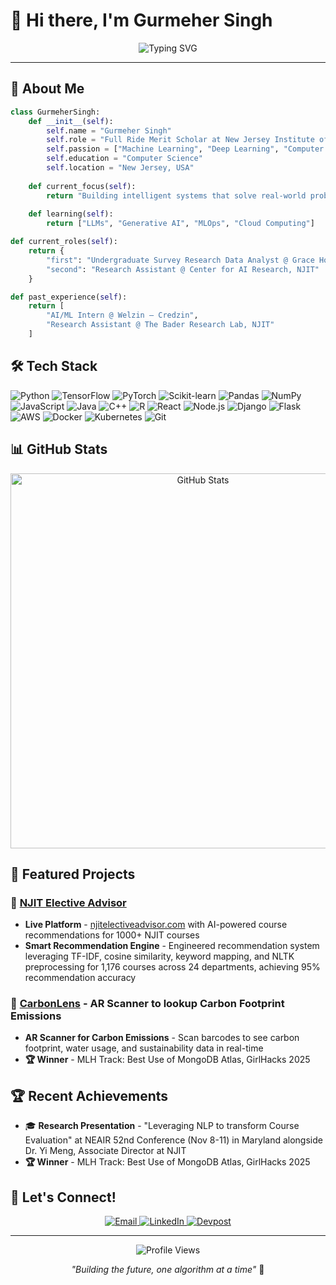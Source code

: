 # 👋 Hi there, I'm Gurmeher Singh

<div align="center">
  <img src="https://readme-typing-svg.herokuapp.com?font=Fira+Code&pause=1000&color=00D4AA&center=true&vCenter=true&width=435&lines=AI+%26+ML+Enthusiast;Full+Stack+Developer;Data+Science+Explorer" alt="Typing SVG" />
</div>

---

## 🚀 About Me

```python
class GurmeherSingh:
    def __init__(self):
        self.name = "Gurmeher Singh"
        self.role = "Full Ride Merit Scholar at New Jersey Institute of Technology"
        self.passion = ["Machine Learning", "Deep Learning", "Computer Vision", "NLP"]
        self.education = "Computer Science"
        self.location = "New Jersey, USA"
        
    def current_focus(self):
        return "Building intelligent systems that solve real-world problems"
    
    def learning(self):
        return ["LLMs", "Generative AI", "MLOps", "Cloud Computing"]
```

```python
def current_roles(self):
    return {
        "first": "Undergraduate Survey Research Data Analyst @ Grace Hopper AI Research Institute, NJIT",
        "second": "Research Assistant @ Center for AI Research, NJIT"
    }

def past_experience(self):
    return [
        "AI/ML Intern @ Welzin — Credzin",
        "Research Assistant @ The Bader Research Lab, NJIT"
    ]
```

## 🛠️ Tech Stack

![Python](https://img.shields.io/badge/Python-3776AB?style=for-the-badge&logo=python&logoColor=white) ![TensorFlow](https://img.shields.io/badge/TensorFlow-FF6F00?style=for-the-badge&logo=tensorflow&logoColor=white) ![PyTorch](https://img.shields.io/badge/PyTorch-EE4C2C?style=for-the-badge&logo=pytorch&logoColor=white) ![Scikit-learn](https://img.shields.io/badge/scikit--learn-F7931E?style=for-the-badge&logo=scikit-learn&logoColor=white) ![Pandas](https://img.shields.io/badge/Pandas-150458?style=for-the-badge&logo=pandas&logoColor=white) ![NumPy](https://img.shields.io/badge/NumPy-013243?style=for-the-badge&logo=numpy&logoColor=white) ![JavaScript](https://img.shields.io/badge/JavaScript-F7DF1E?style=for-the-badge&logo=javascript&logoColor=black) ![Java](https://img.shields.io/badge/Java-ED8B00?style=for-the-badge&logo=java&logoColor=white) ![C++](https://img.shields.io/badge/C++-00599C?style=for-the-badge&logo=c%2B%2B&logoColor=white) ![R](https://img.shields.io/badge/R-276DC3?style=for-the-badge&logo=r&logoColor=white) ![React](https://img.shields.io/badge/React-20232A?style=for-the-badge&logo=react&logoColor=61DAFB) ![Node.js](https://img.shields.io/badge/Node.js-43853D?style=for-the-badge&logo=node.js&logoColor=white) ![Django](https://img.shields.io/badge/Django-092E20?style=for-the-badge&logo=django&logoColor=white) ![Flask](https://img.shields.io/badge/Flask-000000?style=for-the-badge&logo=flask&logoColor=white) ![AWS](https://img.shields.io/badge/AWS-232F3E?style=for-the-badge&logo=amazon-aws&logoColor=white) ![Docker](https://img.shields.io/badge/Docker-2496ED?style=for-the-badge&logo=docker&logoColor=white) ![Kubernetes](https://img.shields.io/badge/Kubernetes-326CE5?style=for-the-badge&logo=kubernetes&logoColor=white) ![Git](https://img.shields.io/badge/Git-F05032?style=for-the-badge&logo=git&logoColor=white)

## 📊 GitHub Stats

<div align="center">
  <img src="https://github-profile-summary-cards.vercel.app/api/cards/profile-details?username=GurmeherSingh&theme=tokyonight" alt="GitHub Stats" width="600" />
</div>

## 🎯 Featured Projects

### 🤖 [NJIT Elective Advisor](https://github.com/GurmeherSingh/NJITElectiveAdvisor)
- **Live Platform** - [njitelectiveadvisor.com](https://njitelectiveadvisor.com) with AI-powered course recommendations for 1000+ NJIT courses
- **Smart Recommendation Engine** - Engineered recommendation system leveraging TF-IDF, cosine similarity, keyword mapping, and NLTK preprocessing for 1,176 courses across 24 departments, achieving 95% recommendation accuracy

### 🧠 [CarbonLens](https://github.com/GurmeherSingh/CarbonLens) - AR Scanner to lookup Carbon Footprint Emissions
- **AR Scanner for Carbon Emissions** - Scan barcodes to see carbon footprint, water usage, and sustainability data in real-time
- **🏆 Winner** - MLH Track: Best Use of MongoDB Atlas, GirlHacks 2025

## 🏆 Recent Achievements

- 🎓 **Research Presentation** - "Leveraging NLP to transform Course Evaluation" at NEAIR 52nd Conference (Nov 8-11) in Maryland alongside Dr. Yi Meng, Associate Director at NJIT
- **🏆 Winner** - MLH Track: Best Use of MongoDB Atlas, GirlHacks 2025


## 🤝 Let's Connect!

<div align="center">
  <a href="mailto:guru170606@gmail.com">
    <img src="https://img.shields.io/badge/Email-D14836?style=for-the-badge&logo=gmail&logoColor=white" alt="Email" />
  </a>
  <a href="https://www.linkedin.com/in/gurmehersingh">
    <img src="https://img.shields.io/badge/LinkedIn-0077B5?style=for-the-badge&logo=linkedin&logoColor=white" alt="LinkedIn" />
  </a>
  <a href="https://devpost.com/GurmeherSingh">
    <img src="https://img.shields.io/badge/Devpost-003E54?style=for-the-badge&logo=devpost&logoColor=white" alt="Devpost" />
  </a>
</div>

---

<div align="center">
  <img src="https://komarev.com/ghpvc/?username=GurmeherSingh&label=Profile%20views&color=0e75b6&style=flat" alt="Profile Views" />
  
  *"Building the future, one algorithm at a time"* 🚀
</div>
